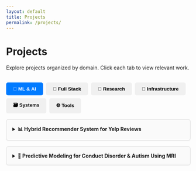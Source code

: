 ```yaml
---
layout: default
title: Projects
permalink: /projects/
---
```


<h1>Projects</h1>
<p>Explore projects organized by domain. Click each tab to view relevant work.</p>

<div class="tab-container">
  <div class="tabs">
    <button class="tab active" onclick="showTab('ml')">🧠 ML & AI</button>
    <button class="tab" onclick="showTab('fullstack')">🧩 Full Stack</button>
    <button class="tab" onclick="showTab('research')">🔬 Research</button>
    <button class="tab" onclick="showTab('infra')">🧱 Infrastructure</button>
    <button class="tab" onclick="showTab('systems')">🗃️ Systems</button>
    <button class="tab" onclick="showTab('tools')">🌐 Tools</button>
  </div>

  <div class="tab-content" id="ml">
    <div class="project-card">
  <details>
    <summary><strong>📊 Hybrid Recommender System for Yelp Reviews</strong></summary>
    <img src="{{ '/assets/img/solution_flow_diagram.png' | relative_url }}" 
         alt="Hybrid Recommender System Diagram"
         style="width: 100%; max-width: 600px; max-height: 400px; object-fit: contain; margin: 1rem auto; border-radius: 10px; box-shadow: 0 2px 8px rgba(0,0,0,0.1); display: block;">
    <p>
      Built a hybrid recommendation engine using <strong>PySpark</strong> and <strong>XGBoost</strong> to predict user ratings on Yelp businesses. Combined collaborative filtering with a model-based approach, leveraging data from user profiles, reviews, tips, and photos.
    </p>
    <ul>
      <li>⚙️ Developed a Spark pipeline to integrate multi-source data (CSV, JSON: reviews, tips, photos).</li>
      <li>🔁 Implemented item-item collaborative filtering with cosine similarity & bias correction.</li>
      <li>🎯 Trained an XGBoost regression model on review sentiment, tip engagement, and user activity.</li>
      <li>🧪 Blended CF and model predictions (5% CF, 95% model) to optimize RMSE.</li>
    </ul>
    <p><strong>📈 Results:</strong> RMSE reduced, validated using error distribution analysis.</p>
    <p><strong>🧰 Tech Stack:</strong> PySpark, Python, XGBoost, NumPy, JSON, CSV</p>
    <p><strong>🏷️ Keywords:</strong> Recommender Systems, Hybrid Model, Collaborative Filtering, Machine Learning, Spark</p>
    <p><strong>🔗 GitHub:</strong> <a href="https://github.com/aditi-joshi-usc/Hybrid-Recommendation-System-Using-Spark-RDD-XGBoost" target="_blank">View the project on GitHub</a></p>
  </details>
</div>
    <div class="project-card">
  <details>
    <summary><strong>🧠 Predictive Modeling for Conduct Disorder & Autism Using MRI</strong></summary>
    <p>
      Ongoing research project at USC focused on early prediction of Conduct Disorder (CD) and Autism Spectrum Condition (ASC) using structural and functional MRI data from the ABCD and ABIDE datasets. The goal is to develop ML-based screening models to aid early diagnosis and intervention.
    </p>
    <ul>
      <li>🧹 Preprocessed raw MRI data using fMRIPrep and Nilearn to extract region-level activation signals and connectivity matrices.</li>
      <li>🧠 Extracted biomarkers like subcortical volumes, cortical thickness, and resting-state connectivity features.</li>
      <li>📊 Performed dimensionality reduction using PCA and autoencoders to improve signal-to-noise ratio and generalizability.</li>
      <li>🧪 Compared ML models: SVM, XGBoost, and neural networks for binary classification (CD vs. healthy controls).</li>
      <li>📁 Validated on ABIDE for autism screening generalizability.</li>
    </ul>
    <p><strong>🎓 Role:</strong> Research Assistant under Prof. Anita Penkova — leading preprocessing pipeline and algorithm comparison.</p>
    <p><strong>🧰 Tech Stack:</strong> Python, Nilearn, scikit-learn, fMRIPrep, XGBoost, TensorFlow, Nibabel</p>
    <p><strong>🏷️ Keywords:</strong> Neuroimaging, Conduct Disorder, Autism, fMRI, Brain Biomarkers, Classification, ML in Healthcare</p>
  </details>
</div>
  </div>
<div class="tab-content hidden" id="fullstack">
  <div class="project-card">
  <details>
    <summary><strong>💬 Real-Time Chat Application</strong></summary>
    <p>
      A fully functional real-time chat app built using <strong>React</strong>, <strong>Node.js</strong>, <strong>MongoDB</strong>, and <strong>Socket.IO</strong>. Features include secure JWT authentication with bcrypt-encrypted passwords, Cloudinary-based image messaging, online user tracking, and responsive UI with light/dark mode.
    </p>
    <ul>
      <li>🔌 Real-time communication using Socket.IO and WebSocket integration</li>
      <li>🔐 Secure login system with JWT and bcrypt encryption</li>
      <li>🖼️ Cloudinary integration for profile pictures and image messages</li>
      <li>🌙 Light/dark mode toggle using TailwindCSS and DaisyUI</li>
      <li>🧠 Global state management with Zustand</li>
      <li>🚀 Monorepo deployed on Render with separate frontend/backend services</li>
    </ul>
    <p><strong>🧰 Tech Stack:</strong> React, Vite, Zustand, Express.js, MongoDB, Socket.IO, Cloudinary, TailwindCSS, DaisyUI</p>
    <p><strong>🏷️ Keywords:</strong> Full-Stack App, Real-Time Chat, WebSockets, JWT, Cloudinary</p>
    <p><strong>🔗 GitHub:</strong> <a href="https://github.com/aditi-joshi-usc/full-stack-chat-app" target="_blank">View on GitHub</a></p>
    <p><strong>🌐 Live Demo:</strong> <a href="https://full-stack-chat-app-3-ifx2.onrender.com" target="_blank">https://full-stack-chat-app-3-ifx2.onrender.com</a> (Render free tier – may take a few seconds to start)</p>
    <p><strong>🎥 Demo Video:</strong></p>
    <iframe src="https://drive.google.com/file/d/1_-eBmNGJb_lP9SXZ1zsww3eOGzHW4fCr/preview" width="100%" height="400" allow="autoplay"></iframe>
  </details>
</div>

  <div class="project-card">
    <details>
      <summary><strong>🛒 Full-Stack Products Store App</strong></summary>
      <p>
        A responsive, full-stack MERN application to manage product catalogs with full CRUD capabilities. Features an intuitive UI, modal-based editing, and seamless integration between frontend and backend APIs. Built for both development learning and production deployment using <strong>Render</strong>.
      </p>
      <ul>
        <li>🧠 Global state handled using <strong>Zustand</strong> with API abstraction.</li>
        <li>🧱 RESTful API built with <strong>Express.js</strong> and connected to <strong>MongoDB Atlas</strong>.</li>
        <li>🎨 Frontend styled using <strong>Chakra UI</strong> and supports <strong>light/dark mode</strong>.</li>
        <li>⚙️ Features modal editing, toast notifications, and route-based navigation.</li>
        <li>🚀 Full app hosted on Render with a single service for backend and static frontend files.</li>
      </ul>
      <p><strong>🧰 Tech Stack:</strong> React, Vite, Zustand, Chakra UI, Express.js, MongoDB, Render</p>
      <p><strong>🏷️ Keywords:</strong> MERN Stack, CRUD App, Zustand, Chakra UI, Full-Stack Project</p>
      <p><strong>🔗 GitHub:</strong> <a href="https://github.com/aditi-joshi-usc/full-stack-products-store-app" target="_blank">View on GitHub</a></p>
      <p><strong>🌐 Live Demo:</strong> <a href="https://full-stack-products-store-app-2.onrender.com/" target="_blank">https://full-stack-products-store-app-2.onrender.com</a></p>
    </details>
  </div>
</div>


  <div class="tab-content hidden" id="research">
    <div class="project-card">
  <details>
    <summary><strong>🛡️ Privacy-Preserving Smart Health App – IBM DiffPrivLib</strong></summary>
    <p>
      Developed a smart healthcare monitoring system using <strong>IBM’s open-source Differential Privacy library (Diffprivlib)</strong> to protect patient data during machine learning model training. The app gives personalized health recommendations and predicts re-hospitalization risks using private EHR data.
    </p>
    <ul>
      <li>🔐 Integrated <strong>diffprivlib</strong> with ML models to enforce privacy using noise mechanisms and budget accounting.</li>
      <li>📊 Used statistical tools (mean, histograms) to analyze data without exposing raw values.</li>
      <li>🏥 Simulated Electronic Health Record (EHR) processing to make predictions while preserving user confidentiality.</li>
      <li>☁️ Proposed secure cloud architecture for hospital-user interaction.</li>
    </ul>
    <p><strong>📈 Use Case:</strong> Privacy-preserving personalized health insights + hospitalization risk alerts.</p>
    <p><strong>🧰 Tech Stack:</strong> Python, IBM DiffPrivLib, Scikit-learn, MongoDB, Flask (proposed)</p>
    <p><strong>🏷️ Keywords:</strong> Differential Privacy, Smart Healthcare, EHR, Privacy-Preserving ML</p>
    <p><strong>🔗 GitHub:</strong> <a href="https://github.com/aditi-joshi-usc/Differential-Privacy-Portal-IBM" target="_blank">View on GitHub</a></p>
    <p><strong>🎥 Presentation:</strong></p>
    <iframe src="https://drive.google.com/file/d/1VzWWX0ppZhvN26Pyp-KmkMbMKgBwUDc5/preview" width="100%" height="400" allow="autoplay"></iframe>
  </details>
</div>
    <div class="project-card">
  <details>
    <summary><strong>🚨 Predictive Analysis of Boston Crime Rates</strong></summary>
    <p>
      Led a team project for USC's DSCI 550 course focused on analyzing and predicting crime patterns in Boston using 2015–2018 data. Combined geospatial, temporal, and statistical analysis with machine learning to uncover trends and forecast crime occurrences.
    </p>
    <ul>
      <li>📊 Identified the top 10 most common crimes and visualized their frequency via bar and pie charts.</li>
      <li>🗺️ Mapped crime density using heatmaps and scatter plots across districts, streets, and neighborhoods.</li>
      <li>🕒 Analyzed seasonal and temporal trends — discovered peak crime days (Fridays), months (August), and hours (late night).</li>
      <li>📈 Trained a linear regression model using incident metadata (district, offense group, timestamp) achieving ~66.6% R² score.</li>
      <li>🤝 Used insights to support public safety recommendations for community policing and policymaking.</li>
    </ul>
    <p><strong>📈 Result:</strong> Delivered predictive and visual insights to highlight high-risk areas and times, aiding law enforcement resource allocation.</p>
    <p><strong>👩‍💼 Role:</strong> Team Leader — built predictive model, led spatial analysis, authored final report.</p>
    <p><strong>🧰 Tech Stack:</strong> Python, Pandas, Seaborn, Matplotlib, Scikit-learn, Plotly, Folium, Jupyter</p>
    <p><strong>🏷️ Keywords:</strong> Crime Prediction, Geospatial Analysis, Regression, Time Series, Visualization, Urban Analytics</p>
    <p><strong>📄 Final Report:</strong> <a href="https://github.com/aditi-joshi-usc/boston-crime-predictive-analysis/blob/main/Team12-550FinalProjectReport.pdf" target="_blank">Team12-550FinalProjectReport.pdf</a></p>
    <p><strong>💻 Code Notebook:</strong> <a href="https://github.com/aditi-joshi-usc/boston-crime-predictive-analysis/blob/main/Team12-Project-Final-Code.ipynb" target="_blank">Team12-Project-Final-Code.ipynb</a></p>
  </details>
</div>
  </div>

  <div class="tab-content hidden" id="infra">
    <div class="project-card">
  <details>
    <summary><strong>🐳 ETL Pipeline with Docker, Postgres, and SQLAlchemy</strong></summary>
    <p>
      Developed a containerized data ingestion pipeline using <strong>Docker</strong>, <strong>PostgreSQL</strong>, and <strong>SQLAlchemy</strong>. The project reads NYC Taxi data from a remote or local source, loads it into Postgres via a Python CLI, and uses optional tools like <strong>pgAdmin</strong> and <strong>pgcli</strong> for monitoring and exploration.
    </p>
    <ul>
      <li>🛠️ Built custom Docker containers to run the ingestion script and provision Postgres services.</li>
      <li>📦 Ingested large CSV data into a PostgreSQL table using Python with command-line arguments.</li>
      <li>🌐 Used pgAdmin and Docker networks for containerized database management and queries.</li>
      <li>⚡ Hosted files locally using <code>python -m http.server</code> for faster loading compared to web downloads.</li>
      <li>📄 Documented every step in a detailed <code>README.md</code> and GitHub repo.</li>
    </ul>
    <p><strong>🧰 Tech Stack:</strong> Python, Docker, PostgreSQL, SQLAlchemy, pgAdmin, pgcli</p>
    <p><strong>🏷️ Keywords:</strong> ETL, Data Engineering, Docker, CLI Tools, PostgreSQL, Local Ingestion</p>
    <p><strong>🔗 GitHub:</strong> <a href="https://github.com/aditi-joshi-usc/data-pipeline-setup" target="_blank">View on GitHub</a></p>
    <p><strong>🖼️ Architecture Overview:</strong></p>
    <img src="{{ '/assets/img/docker-etl-architecture.png' | relative_url }}" 
         alt="Docker ETL Architecture" 
         style="max-width: 100%; height: auto; border-radius: 10px; box-shadow: 0 2px 10px rgba(0,0,0,0.1); margin: 1rem 0;">
  </details>
</div>
  </div>

  <div class="tab-content hidden" id="systems">
    <div class="project-card">
  <details>
    <summary><strong>🗃️ Custom File-Based Relational & NoSQL Database Systems</strong></summary>
    <p>
      Designed and implemented two lightweight database engines using Python — a <strong>Relational Database System</strong> for structured CSV data and a <strong>NoSQL Document Store</strong> for semi-structured JSON data. Both systems use custom-built query languages and simulate modern DBMS functionality using file system operations without external libraries or engines.
    </p>
    <img src="{{ '/assets/img/custom-db-er-diagram.png' | relative_url }}" alt="ER Diagram of Relational and NoSQL DB" style="max-width: 100%; height: auto; margin: 1.5rem 0; border-radius: 10px; box-shadow: 0 2px 10px rgba(0, 0, 0, 0.08); display: block;">
    <h4>📌 Relational DB Engine</h4>
    <ul>
      <li>📁 File-based structure: folders represent databases, CSV files represent tables.</li>
      <li>🧩 Implemented schema enforcement, joins, indexing using Python dictionaries.</li>
      <li>💬 Custom query language: GET, PUT, UPD, RMV operations parsed via Python.</li>
      <li>🔗 Supported many-to-many and one-to-one relationships (e.g., company ↔ industry).</li>
    </ul>
    <h4>📌 NoSQL Document Store</h4>
    <ul>
      <li>📂 Document-based engine: JSON files represent documents in collection folders.</li>
      <li>🌐 Schema-free support for varying document structures (laureates, awards).</li>
      <li>🔍 Built filtering and indexing features with custom index files per field.</li>
      <li>📊 Used real-world Nobel Prize dataset to simulate NoSQL use cases.</li>
    </ul>
    <p><strong>🧰 Tech Stack:</strong> Python, CSV, JSON, File I/O, Query Parser</p>
    <p><strong>🏷️ Keywords:</strong> NoSQL, RDBMS, Custom DBMS, Query Language, Data Modeling</p>
    <p><strong>🔗 GitHub:</strong> <a href="https://github.com/aditi-joshi-usc/NOSQL-File-System-DB" target="_blank">View on GitHub</a></p>
  </details>
</div>
  </div>

  <div class="tab-content hidden" id="tools">
    <div class="project-card">
  <details>
    <summary><strong>🌐 MCP Weather Server – Claude & Cursor Integration</strong></summary>
    <p>
      Developed my first <strong>Model Context Protocol (MCP)</strong> server using <strong>TypeScript</strong>, <strong>Node.js</strong>, and <strong>Zod</strong>. This project integrates with <strong>Claude Desktop</strong> and <strong>Cursor</strong> to provide real-time weather data through conversational tool invocation.
    </p>
    <ul>
      <li>🌦️ <strong>`get-alerts`</strong>: Returns current weather alerts by US state code using the National Weather Service API.</li>
      <li>📍 <strong>`get-forecast`</strong>: Fetches point-based forecast for latitude and longitude coordinates.</li>
      <li>🧪 Integrated with Claude & Cursor to run weather tools in natural language environments.</li>
      <li>🔒 Validated all inputs using <strong>Zod schemas</strong> and implemented full type safety with TypeScript.</li>
    </ul>
    <p><strong>🧰 Tech Stack:</strong> TypeScript, Node.js, Zod, @modelcontextprotocol/sdk, Claude Desktop, Cursor, NWS API</p>
    <p><strong>🏷️ Keywords:</strong> MCP, Tool Integration, Claude AI, Cursor IDE, Weather API, TypeScript, Zod</p>
    <p><strong>🔗 GitHub:</strong> <a href="https://github.com/aditi-joshi-usc/mcp-weather-server" target="_blank">View on GitHub</a></p>
    <p><strong>🖼️ Screenshots:</strong></p>
    <div style="text-align: center; margin-bottom: 1.5rem;">
      <img src="{{ '/assets/img/mcp-claude-demo.png' | relative_url }}"
           alt="Claude running MCP tool"
           style="width: 100%; max-width: 600px; border-radius: 8px; box-shadow: 0 2px 8px rgba(0,0,0,0.1);">
      <p style="margin-top: 0.5rem; font-size: 0.95rem; color: #555;">Claude Desktop fetching forecast and alerts via MCP</p>
    </div>
    <div style="text-align: center;">
      <img src="{{ '/assets/img/mcp-cursor-demo.png' | relative_url }}"
           alt="Cursor using MCP server"
           style="width: 100%; max-width: 350px; border-radius: 8px; box-shadow: 0 2px 8px rgba(0,0,0,0.1);">
      <p style="margin-top: 0.5rem; font-size: 0.95rem; color: #555;">Cursor IDE showing tool invocation and weather results</p>
    </div>
  </details>
</div>
  </div>
</div>

<style>
.tab-container {
  margin-top: 2rem;
}
.tabs {
  display: flex;
  flex-wrap: wrap;
  gap: 0.5rem;
  margin-bottom: 1rem;
}
.tab {
  padding: 0.6rem 1.2rem;
  font-weight: bold;
  background-color: #f0f0f0;
  border: none;
  border-radius: 5px;
  cursor: pointer;
}
.tab.active {
  background-color: #007bff;
  color: white;
}
.tab-content {
  display: block;
}
.tab-content.hidden {
  display: none;
}
.project-card {
  border: 1px solid #ddd;
  border-radius: 6px;
  padding: 1rem;
  margin-bottom: 1rem;
  background-color: #fafafa;
  box-shadow: 0 1px 3px rgba(0,0,0,0.08);
}
</style>

<script>
function showTab(tabId) {
  const tabs = document.querySelectorAll('.tab');
  const contents = document.querySelectorAll('.tab-content');

  tabs.forEach(tab => tab.classList.remove('active'));
  contents.forEach(content => content.classList.add('hidden'));

  document.querySelector(`[onclick="showTab('${tabId}')"]`).classList.add('active');
  document.getElementById(tabId).classList.remove('hidden');
}
</script>
